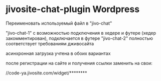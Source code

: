 # jivosite-chat-plugin Wordpress

 Переименовать используемый файл в "jivo-chat" 

"jivo-chat-1" с возможностью подключения в хедере и футере (хедер закомментирован), подключается в футере
"jivo-chat-2" полностью соответствует требованиям дживосайта

асинхронная загрузка учтена в обоих вариантах

после регистрации на сайте и получения ссылки заменить на свои:
<script src="//code-ya.jivosite.com/widget/********" async></script>
//code-ya.jivosite.com/widget/********

